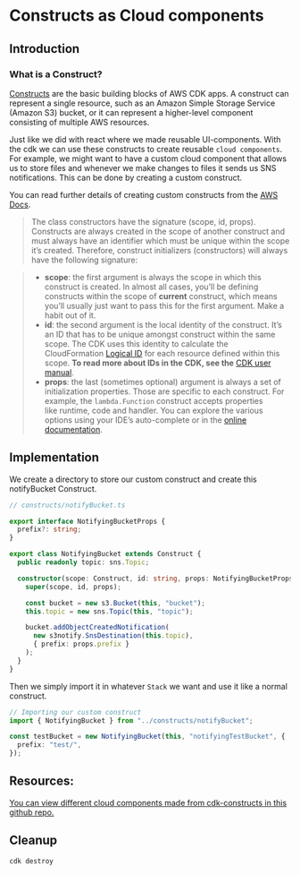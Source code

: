 # Constructs as Cloud components

## Introduction

### What is a Construct?

[Constructs](https://docs.aws.amazon.com/cdk/latest/guide/constructs.html) are the basic building blocks of AWS CDK apps. A construct can represent a single resource, such as an Amazon Simple Storage Service (Amazon S3) bucket, or it can represent a higher-level component consisting of multiple AWS resources.

Just like we did with react where we made reusable UI-components. With the cdk we can use these constructs to create reusable `cloud components`. For example, we might want to have a custom cloud component that allows us to store files and whenever we make changes to files it sends us SNS notifications. This can be done by creating a custom construct.

You can read further details of creating custom constructs from the [AWS Docs](https://docs.aws.amazon.com/cdk/latest/guide/constructs.html#constructs_author).

>The class constructors have the signature (scope, id, props). Constructs are always created in the scope of another construct and must always have an identifier which must be unique within the scope it’s created. Therefore, construct initializers (constructors) will always have the following signature:

>- **scope**: the first argument is always the scope in which this construct is created. In almost all cases, you’ll be defining constructs within the scope of **current** construct, which means you’ll usually just want to pass this for the first argument. Make a habit out of it.
>- **id**: the second argument is the local identity of the construct. It’s an ID that has to be unique amongst construct within the same scope. The CDK uses this identity to calculate the CloudFormation [Logical ID](https://docs.aws.amazon.com/AWSCloudFormation/latest/UserGuide/resources-section-structure.html) for each resource defined within this scope. **To read more about IDs in the CDK, see the** [CDK user manual](https://docs.aws.amazon.com/cdk/latest/guide/identifiers.html#identifiers_logical_ids).
>- **props**: the last (sometimes optional) argument is always a set of initialization properties. Those are specific to each construct. For example, the `lambda.Function` construct accepts properties like runtime, code and handler. You can explore the various options using your IDE’s auto-complete or in the [online documentation](https://docs.aws.amazon.com/cdk/api/latest/docs/aws-lambda-readme.html).

## Implementation

We create a directory to store our custom construct and create this notifyBucket Construct.

```typescript
// constructs/notifyBucket.ts

export interface NotifyingBucketProps {
  prefix?: string;
}

export class NotifyingBucket extends Construct {
  public readonly topic: sns.Topic;

  constructor(scope: Construct, id: string, props: NotifyingBucketProps) {
    super(scope, id, props);

    const bucket = new s3.Bucket(this, "bucket");
    this.topic = new sns.Topic(this, "topic");

    bucket.addObjectCreatedNotification(
      new s3notify.SnsDestination(this.topic),
      { prefix: props.prefix }
    );
  }
}
```

Then we simply import it in whatever `Stack` we want and use it like a normal construct.

```typescript
// Importing our custom construct
import { NotifyingBucket } from "../constructs/notifyBucket";

const testBucket = new NotifyingBucket(this, "notifyingTestBucket", {
  prefix: "test/",
});
```

## Resources:

[You can view different cloud components made from cdk-constructs in this github repo.](https://github.com/cloudcomponents/cdk-constructs)

## Cleanup

```
cdk destroy
```
